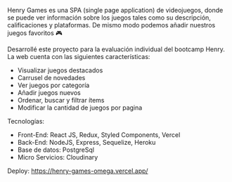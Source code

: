 Henry Games es una SPA (single page application) de videojuegos, donde se puede ver información sobre los juegos tales como su descripción, calificaciones y plataformas. De mismo modo podemos añadir nuestros juegos favoritos 🎮

Desarrollé este proyecto para la evaluación individual del bootcamp Henry. La web cuenta con las siguientes características:

- Visualizar juegos destacados
- Carrusel de novedades
- Ver juegos por categoría
- Añadir juegos nuevos 
- Ordenar, buscar y filtrar ítems
- Modificar la cantidad de juegos por pagina

Tecnologías: 
- Front-End: React JS, Redux, Styled Components, Vercel
- Back-End: NodeJS, Express, Sequelize, Heroku
- Base de datos: PostgreSql
- Micro Servicios: Cloudinary

Deploy: https://henry-games-omega.vercel.app/
